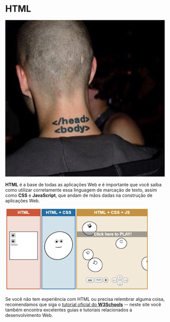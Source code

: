 # HTML

![Esse curte uns HTML... &#x1F633;](../.gitbook/assets/html.jpg)

**HTML** é a base de todas as aplicações Web e é importante que você saiba como utilizar corretamente essa linguagem de marcação de texto, assim como **CSS** e **JavaScript**, que andam de mãos dadas na construção de aplicações Web.

![](../.gitbook/assets/html-css-js.png)

Se você não tem experiência com HTML ou precisa relembrar alguma coisa, recomendamos que siga o [tutorial oficial do **W3Schools**](https://www.w3schools.com/html/) -- neste site você também encontra excelentes guias e tutoriais relacionados a desenvolvimento Web.

